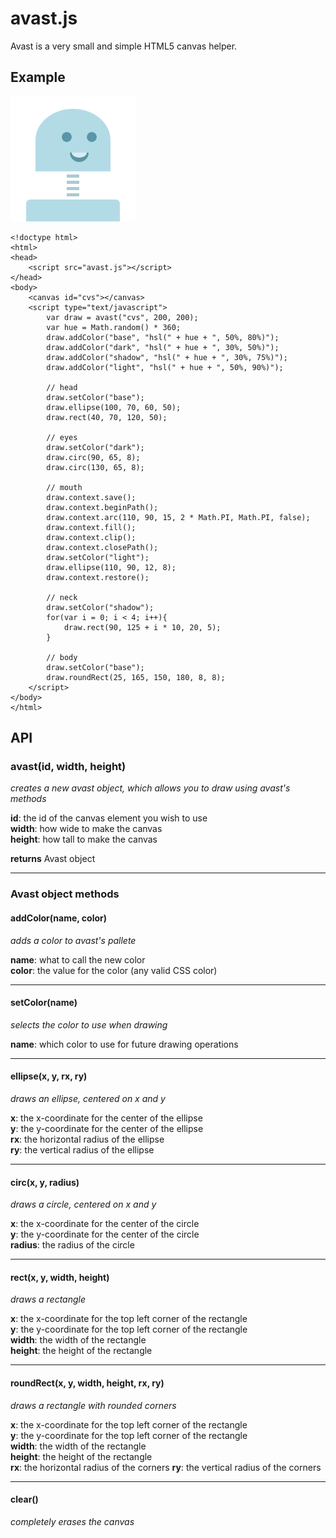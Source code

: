 # avast.js

Avast is a very small and simple HTML5 canvas helper.

## Example

![Robot Drawing](example.png)

```
<!doctype html>
<html>
<head>
	<script src="avast.js"></script>
</head>
<body>
	<canvas id="cvs"></canvas>
	<script type="text/javascript">
		var draw = avast("cvs", 200, 200);
		var hue = Math.random() * 360;
		draw.addColor("base", "hsl(" + hue + ", 50%, 80%)");
		draw.addColor("dark", "hsl(" + hue + ", 30%, 50%)");
		draw.addColor("shadow", "hsl(" + hue + ", 30%, 75%)");
		draw.addColor("light", "hsl(" + hue + ", 50%, 90%)");

		// head
		draw.setColor("base");
		draw.ellipse(100, 70, 60, 50);
		draw.rect(40, 70, 120, 50);

		// eyes
		draw.setColor("dark");
		draw.circ(90, 65, 8);
		draw.circ(130, 65, 8);

		// mouth
		draw.context.save();
		draw.context.beginPath();
		draw.context.arc(110, 90, 15, 2 * Math.PI, Math.PI, false);
		draw.context.fill();
		draw.context.clip();
		draw.context.closePath();
		draw.setColor("light");
		draw.ellipse(110, 90, 12, 8);
		draw.context.restore();

		// neck
		draw.setColor("shadow");
		for(var i = 0; i < 4; i++){
			draw.rect(90, 125 + i * 10, 20, 5);
		}

		// body
		draw.setColor("base");
		draw.roundRect(25, 165, 150, 180, 8, 8);
	</script>
</body>
</html>
```

## API

### avast(id, width, height)

*creates a new avast object, which allows you to draw using avast's methods*

**id**: the id of the canvas element you wish to use  
**width**: how wide to make the canvas  
**height**: how tall to make the canvas

**returns** Avast object

---

### Avast object methods

#### addColor(name, color)

*adds a color to avast's pallete*

**name**: what to call the new color  
**color**: the value for the color (any valid CSS color)

---

#### setColor(name)

*selects the color to use when drawing*

**name**: which color to use for future drawing operations

---

#### ellipse(x, y, rx, ry)

*draws an ellipse, centered on x and y*

**x**: the x-coordinate for the center of the ellipse  
**y**: the y-coordinate for the center of the ellipse  
**rx**: the horizontal radius of the ellipse  
**ry**: the vertical radius of the ellipse

---

#### circ(x, y, radius)

*draws a circle, centered on x and y*

**x**: the x-coordinate for the center of the circle  
**y**: the y-coordinate for the center of the circle  
**radius**: the radius of the circle  

---

#### rect(x, y, width, height)

*draws a rectangle*

**x**: the x-coordinate for the top left corner of the rectangle  
**y**: the y-coordinate for the top left corner of the rectangle  
**width**: the width of the rectangle  
**height**: the height of the rectangle

---

#### roundRect(x, y, width, height, rx, ry)

*draws a rectangle with rounded corners*

**x**: the x-coordinate for the top left corner of the rectangle  
**y**: the y-coordinate for the top left corner of the rectangle  
**width**: the width of the rectangle  
**height**: the height of the rectangle  
**rx**: the horizontal radius of the corners
**ry**: the vertical radius of the corners

---

#### clear()

*completely erases the canvas*

